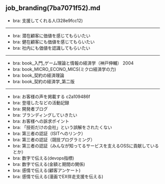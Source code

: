job_branding(7ba7071f52).md
---
- bra: 支援してくれる人(328e9fcc12)

---
- bra: 潜在顧客に価値を感じてもらいたい
- bra: 健在顧客にも価値を感じてもらいたい
- bra: 社内にも価値を認識してもらいたい

---
- bra: book_入門_ゲーム理論と情報の経済学（神戸伸輔） 2004
- bra: book_MICRO_ECONO_MICS(ミクロ経済学の力)
- bra: book_契約の経済理論
- bra: book_契約の経済学_第二版

---
- bra: お客様の声を掲載する c2a109486f
- bra: 登壇したなどの活動記録
- bra: 開発者ブログ
- bra: ブランディングしていきたい
- bra: お客様への訴求ポイント
- bra: 「技術だけの会社」という誤解をされたくない
- bra: 第三者の認証（ISITへのリンク）
- bra: 第三者の認証（競技プログラミング）
- bra: 第三者の認証（みんなが知ってるサービスを支えるOSSに貢献しているとか）
- bra: 数字で伝える(devops指標)
- bra: 数字で伝える(金額と期間の関係)
- bra: 感情で伝える(顧客アンケート)
- bra: 感情で伝える(漫画でEX伴走支援を伝える)

